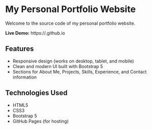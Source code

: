 # My Personal Portfolio Website

Welcome to the source code of my personal portfolio website.

**Live Demo:** https://<your-github-username>.github.io

## Features

- Responsive design (works on desktop, tablet, and mobile)
- Clean and modern UI built with Bootstrap 5
- Sections for About Me, Projects, Skills, Experience, and Contact information

## Technologies Used

- HTML5
- CSS3
- Bootstrap 5
- GitHub Pages (for hosting)